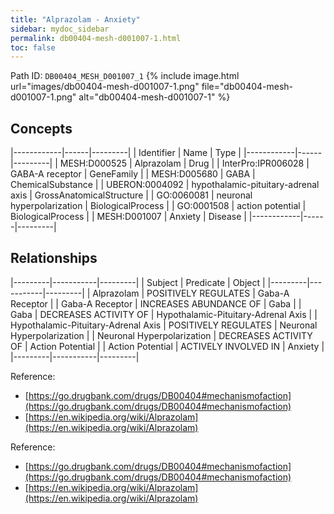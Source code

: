 ```yaml
---
title: "Alprazolam - Anxiety"
sidebar: mydoc_sidebar
permalink: db00404-mesh-d001007-1.html
toc: false 
---
```



Path ID: `DB00404_MESH_D001007_1`
{% include image.html url="images/db00404-mesh-d001007-1.png" file="db00404-mesh-d001007-1.png" alt="db00404-mesh-d001007-1" %}

## Concepts

|------------|------|---------|
| Identifier | Name | Type    |
|------------|------|---------|
| MESH:D000525 | Alprazolam | Drug |
| InterPro:IPR006028 | GABA-A receptor | GeneFamily |
| MESH:D005680 | GABA | ChemicalSubstance |
| UBERON:0004092 | hypothalamic-pituitary-adrenal axis | GrossAnatomicalStructure |
| GO:0060081 | neuronal hyperpolarization | BiologicalProcess |
| GO:0001508 | action potential | BiologicalProcess |
| MESH:D001007 | Anxiety | Disease |
|------------|------|---------|

## Relationships

|---------|-----------|---------|
| Subject | Predicate | Object  |
|---------|-----------|---------|
| Alprazolam | POSITIVELY REGULATES | Gaba-A Receptor |
| Gaba-A Receptor | INCREASES ABUNDANCE OF | Gaba |
| Gaba | DECREASES ACTIVITY OF | Hypothalamic-Pituitary-Adrenal Axis |
| Hypothalamic-Pituitary-Adrenal Axis | POSITIVELY REGULATES | Neuronal Hyperpolarization |
| Neuronal Hyperpolarization | DECREASES ACTIVITY OF | Action Potential |
| Action Potential | ACTIVELY INVOLVED IN | Anxiety |
|---------|-----------|---------|

Reference: 
  - [https://go.drugbank.com/drugs/DB00404#mechanismofaction](https://go.drugbank.com/drugs/DB00404#mechanismofaction)
  - [https://en.wikipedia.org/wiki/Alprazolam](https://en.wikipedia.org/wiki/Alprazolam)

Reference: 
  - [https://go.drugbank.com/drugs/DB00404#mechanismofaction](https://go.drugbank.com/drugs/DB00404#mechanismofaction)
  - [https://en.wikipedia.org/wiki/Alprazolam](https://en.wikipedia.org/wiki/Alprazolam)
